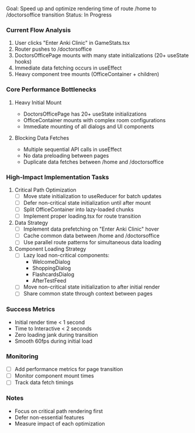 Goal: Speed up and optimize rendering time of route /home to /doctorsoffice transition
Status: In Progress

### Current Flow Analysis
1. User clicks "Enter Anki Clinic" in GameStats.tsx
2. Router pushes to /doctorsoffice
3. DoctorsOfficePage mounts with many state initializations (20+ useState hooks)
4. Immediate data fetching occurs in useEffect
5. Heavy component tree mounts (OfficeContainer + children)

### Core Performance Bottlenecks
1. Heavy Initial Mount
   - DoctorsOfficePage has 20+ useState initializations
   - OfficeContainer mounts with complex room configurations
   - Immediate mounting of all dialogs and UI components

2. Blocking Data Fetches
   - Multiple sequential API calls in useEffect
   - No data preloading between pages
   - Duplicate data fetches between /home and /doctorsoffice

### High-Impact Implementation Tasks

1. Critical Path Optimization
   - [ ] Move state initialization to useReducer for batch updates
   - [ ] Defer non-critical state initialization until after mount
   - [ ] Split OfficeContainer into lazy-loaded chunks
   - [ ] Implement proper loading.tsx for route transition

2. Data Strategy
   - [ ] Implement data prefetching on "Enter Anki Clinic" hover
   - [ ] Cache common data between /home and /doctorsoffice
   - [ ] Use parallel route patterns for simultaneous data loading

3. Component Loading Strategy
   - [ ] Lazy load non-critical components:
     - WelcomeDialog
     - ShoppingDialog
     - FlashcardsDialog
     - AfterTestFeed
   - [ ] Move non-critical state initialization to after initial render
   - [ ] Share common state through context between pages

### Success Metrics
- Initial render time < 1 second
- Time to Interactive < 2 seconds
- Zero loading jank during transition
- Smooth 60fps during initial load

### Monitoring
- [ ] Add performance metrics for page transition
- [ ] Monitor component mount times
- [ ] Track data fetch timings

### Notes
- Focus on critical path rendering first
- Defer non-essential features
- Measure impact of each optimization
